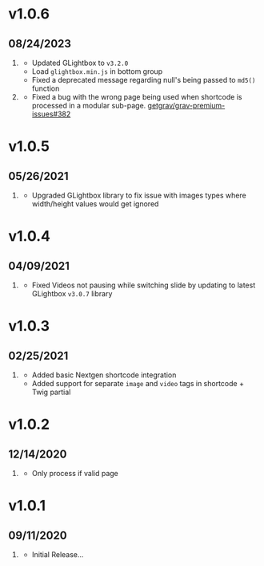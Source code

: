 # v1.0.6
## 08/24/2023

1. [](#improved)
   * Updated GLightbox to `v3.2.0`
   * Load `glightbox.min.js` in bottom group
   * Fixed a deprecated message regarding null's being passed to `md5()` function
1. [](#bugfix)
   * Fixed a bug with the wrong page being used when shortcode is processed in a modular sub-page. [getgrav/grav-premium-issues#382](https://github.com/getgrav/grav-premium-issues/issues/382)

# v1.0.5
## 05/26/2021

1. [](#bugfix)
   * Upgraded GLightbox library to fix issue with images types where width/height values would get ignored

# v1.0.4
## 04/09/2021

1. [](#new)
    * Fixed Videos not pausing while switching slide by updating to latest GLightbox `v3.0.7` library

# v1.0.3
## 02/25/2021

1. [](#new)
    * Added basic Nextgen shortcode integration
    * Added support for separate `image` and `video` tags in shortcode + Twig partial

# v1.0.2
## 12/14/2020

1. [](#bugfix)
    * Only process if valid page

# v1.0.1
## 09/11/2020

1. [](#new)
    * Initial Release...
